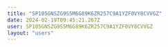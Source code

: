 ```yaml
---
title: "SP105GNSZG9S5M6G89K6ZR257C9A1YZF0VY8CVVGZ"
date: 2024-02-19T09:45:21.267Z
user: SP105GNSZG9S5M6G89K6ZR257C9A1YZF0VY8CVVGZ
layout: "users"
---
```

    